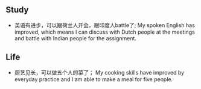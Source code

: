 ## Study
- 英语有进步，可以跟荷兰人开会，跟印度人battle了; My spoken English has improved, which means I can discuss with Dutch people at the meetings and battle with Indian people for the assignment.

## Life
- 厨艺见长，可以做五个人的菜了； My cooking skills have improved by everyday practice and I am able to make a meal for five people.
